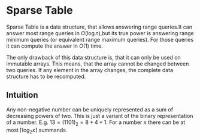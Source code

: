 # Sparse Table

Sparse Table is a data structure, that allows answering range queries.It can answer most range queries in $O(\log n)$,but its true power is answering range minimum queries (or equivalent range maximum queries). For those queries it can compute the answer in $O(1)$ time. 

The only drawback of this data structure is, that it can only be used on immutable arrays. This means, that the array cannot be changed between two queries. If any element in the array changes, the complete data structure has to be recomputed.

## Intuition

Any non-negative number can be uniquely represented as a sum of decreasing powers of two.
This is just a variant of the binary representation of a number.
E.g. $13 = (1101)_2 = 8 + 4 + 1$.
For a number $x$ there can be at most $\lceil \log_2 x \rceil$ summands.